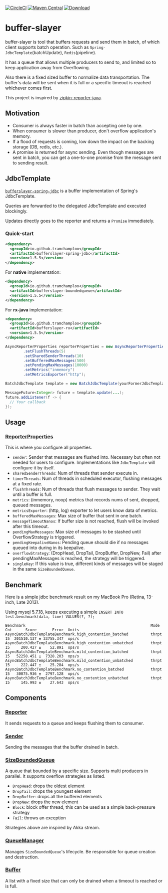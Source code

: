 [![CircleCI](https://circleci.com/gh/tramchamploo/buffer-slayer.svg?style=shield)](https://circleci.com/gh/tramchamploo/buffer-slayer)
[![Maven Central](https://img.shields.io/maven-central/v/io.github.tramchamploo/bufferslayer-parent.svg)](https://search.maven.org/#search%7Cga%7C1%7Cbufferslayer)
[ ![Download](https://api.bintray.com/packages/tramchamploo/tramchamploo/buffer-slayer/images/download.svg) ](https://bintray.com/tramchamploo/tramchamploo/buffer-slayer/_latestVersion)

# buffer-slayer
buffer-slayer is tool that buffers requests and send them in batch, of which client supports batch operation. Such as `Spring-JdbcTemplate`(batchUpdate), `Redis`(pipeline).

It has a queue that allows multiple producers to send to, and limited so to keep application away from Overflowing. 

Also there is a fixed sized buffer to normalize data transportation. The buffer's data will be sent when it is full or a specific timeout is reached whichever comes first.

This project is inspired by [zipkin-reporter-java](https://github.com/openzipkin/zipkin-reporter-java).
 
## Motivation
* Consumer is always faster in batch than accepting one by one.
* When consumer is slower than producer, don't overflow application's memory.
* If a flood of requests is coming, low down the impact on the backing storage (DB, redis, etc.).
* A promise is returned for async sending. Even though messages are sent in batch, you can get a one-to-one promise from the message sent to sending result.

## JdbcTemplate
[`bufferslayer-spring-jdbc`](/jdbc) is a buffer implementation of Spring's JdbcTemplate.

Queries are forwarded to the delegated JdbcTemplate and executed blockingly.

Updates directly goes to the reporter and returns a `Promise` immediately.

### Quick-start
```xml
<dependency>
  <groupId>io.github.tramchamploo</groupId>
  <artifactId>bufferslayer-spring-jdbc</artifactId>
  <version>1.5.5</version>
</dependency>
```

For **native** implementation:
```xml
<dependency>
  <groupId>io.github.tramchamploo</groupId>
  <artifactId>bufferslayer-boundedqueue</artifactId>
  <version>1.5.5</version>
</dependency>
```

For **rx-java** implementation:
```xml
<dependency>
  <groupId>io.github.tramchamploo</groupId>
  <artifactId>bufferslayer-rx</artifactId>
  <version>1.5.5</version>
</dependency>
```

```java
AsyncReporterProperties reporterProperties = new AsyncReporterProperties()
        .setFlushThreads(5)
        .setSharedSenderThreads(10)
        .setBufferedMaxMessages(500)
        .setPendingMaxMessages(10000)
        .setMetrics("inmemory")
        .setMetricsExporter("http");

BatchJdbcTemplate template = new BatchJdbcTemplate(yourFormerJdbcTemplate, reporterProperties);

MessageFuture<Integer> future = template.update(...);
future.addListener(f -> {
  // Your callback
});
```

## Usage

### [ReporterProperties](boundedqueue/src/main/java/io/github/tramchamploo/bufferslayer/AsyncReporterProperties.java)
This is where you configure all properties.

* `sender`: Sender that messages are flushed into. Necessary but often not needed for users to configure. Implementations like `JdbcTemplate` will configure it by itself.
* `sharedSenderThreads`: Num of threads that sender execute in.
* `timerThreads`: Num of threads in scheduled executor, flushing messages at a fixed rate.
* `flushThreads`: Num of threads that flush messages to sender. They wait until a buffer is full.
* `metrics`: (inmemory, noop) metrics that records nums of sent, dropped, queued messages.
* `metricsExporter`: (http, log) exporter to let users know data of metrics.
* `bufferedMaxMessages`: Max size of buffer that sent in one batch.
* `messageTimeoutNanos`: If buffer size is not reached, flush will be invoked after this timeout.
* `pendingMaxMessages`: Max size of messages to be stashed until OverflowStrategy is triggered.
* `pendingKeepaliveNanos`: Pending queue should die if no messages queued into during in its keepalive.
* `overflowStrategy`: (DropHead, DropTail, DropBuffer, DropNew, Fail) after pendingMaxMessages is reached, the strategy will be triggered.
* `singleKey`: If this value is true, different kinds of messages will be staged in the same `SizeBoundedQueue`.

## Benchmark
Here is a simple jdbc benchmark result on my MacBook Pro (Retina, 13-inch, Late 2013).

Using mysql 5.7.18, keeps executing a simple `INSERT INTO test.benchmark(data, time) VALUES(?, ?);`

```
Benchmark                                                        Mode    Cnt      Score       Error  Units
AsyncBatchJdbcTemplateBenchmark.high_contention_batched          thrpt   15  201510.137 ± 33755.347  ops/s
AsyncBatchJdbcTemplateBenchmark.high_contention_unbatched        thrpt   15     200.427 ±    52.891  ops/s
AsyncBatchJdbcTemplateBenchmark.mild_contention_batched          thrpt   15   52258.451 ±  7328.203  ops/s
AsyncBatchJdbcTemplateBenchmark.mild_contention_unbatched        thrpt   15     222.447 ±    25.284  ops/s
AsyncBatchJdbcTemplateBenchmark.no_contention_batched            thrpt   15   30075.936 ±  2797.128  ops/s
AsyncBatchJdbcTemplateBenchmark.no_contention_unbatched          thrpt   15     145.993 ±    27.643  ops/s
```

## Components

### [Reporter](core/src/main/java/io/github/tramchamploo/bufferslayer/Reporter.java)
It sends requests to a queue and keeps flushing them to consumer.

### [Sender](core/src/main/java/io/github/tramchamploo/bufferslayer/Sender.java)
Sending the messages that the buffer drained in batch.

### [SizeBoundedQueue](boundedqueue/src/main/java/io/github/tramchamploo/bufferslayer/SizeBoundedQueue.java)
A queue that bounded by a specific size. Supports multi producers in parallel. 
It supports overflow strategies as listed.

* `DropHead`: drops the oldest element
* `DropTail`: drops the youngest element
* `DropBuffer`: drops all the buffered elements
* `DropNew`: drops the new element
* `Block`: block offer thread, this can be used as a simple back-pressure strategy
* `Fail`: throws an exception

Strategies above are inspired by Akka stream. 

### [QueueManager](boundedqueue/src/main/java/io/github/tramchamploo/bufferslayer/QueueManager.java)
Manages `SizeBoundedQueue`'s lifecycle. 
Be responsible for queue creation and destruction.

### [Buffer](boundedqueue/src/main/java/io/github/tramchamploo/bufferslayer/Buffer.java)
A list with a fixed size that can only be drained when a timeout is reached or is full.